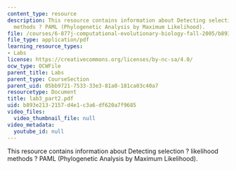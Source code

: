 ```yaml
---
content_type: resource
description: This resource contains information about Detecting selection ? likelihood
  methods ? PAML (Phylogenetic Analysis by Maximum Likelihood).
file: /courses/6-877j-computational-evolutionary-biology-fall-2005/b893e2132157d4e1c3a6df620a7f9685_lab3_part2.pdf
file_type: application/pdf
learning_resource_types:
- Labs
license: https://creativecommons.org/licenses/by-nc-sa/4.0/
ocw_type: OCWFile
parent_title: Labs
parent_type: CourseSection
parent_uid: 05bb9721-7533-33e3-81a0-181ca03c40a7
resourcetype: Document
title: lab3_part2.pdf
uid: b893e213-2157-d4e1-c3a6-df620a7f9685
video_files:
  video_thumbnail_file: null
video_metadata:
  youtube_id: null
---
```

This resource contains information about Detecting selection ? likelihood methods ? PAML (Phylogenetic Analysis by Maximum Likelihood).